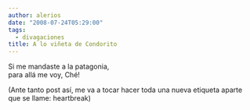 ```yaml
---
author: alerios
date: "2008-07-24T05:29:00"
tags:
  - divagaciones
title: A lo viñeta de Condorito
---
```


Si me mandaste a la patagonia,  
 para allá me voy, Ché!

(Ante tanto post así, me va a tocar hacer toda una nueva etiqueta aparte que
se llame: heartbreak)

